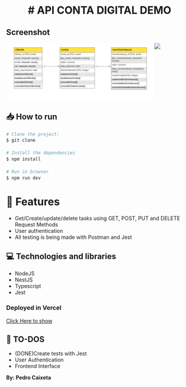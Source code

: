<h1 align="center">
# API CONTA DIGITAL DEMO
</h1>

## Screenshot

<div style="display: flex; flex-direction: 'row'; align-items: 'center';">
   <img src="assets/diagrama-entidade-relacionamento.png" width="400px">
   <img src="src/assets/modelo-entidade-relacionamento.jpg" width="400px">
</div>

## 📥 How to run

```bash
# Clone the project:
$ git clone 

# Install the dependencies
$ npm install

# Run in browser
$ npm run dev

```

# :rocket: Features

- Get/Create/update/delete tasks using GET, POST, PUT and DELETE Request Methods
- User authentication
- All testing is being made with Postman and Jest

## 💻 Technologies and libraries

<ul>
  <li>NodeJS</li>
  <li>NestJS</li>
  <li>Typescript</li>
  <li>Jest</li>
</ul>

### Deployed in Vercel

[Click Here to show](https://dog-list-demo.vercel.app/)

## :scroll: TO-DOS
   - (DONE)Create tests with Jest
   - User Authentication
   - Frontend Interface


**By: Pedro Caixeta**
